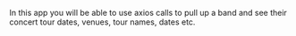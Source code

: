 In this app you will be able to use axios calls to pull up a band and see their concert tour dates, venues, tour names, dates etc.